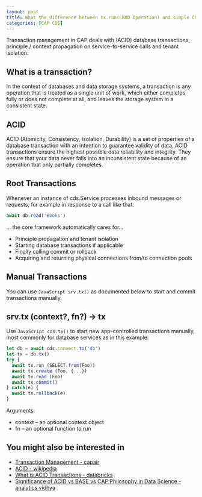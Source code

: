 ```yaml
---
layout: post
title: What the difference between tx.run(CRUD Operation) and simple CRUD Operation?
categories: [CAP CDS]
---
```


Transaction management in CAP deals with (ACID) database transactions, principle / context propagation on service-to-service calls and tenant isolation.

## What is a transaction?

In the context of databases and data storage systems, a transaction is any operation that is treated as a single unit of work, which either completes fully or does not complete at all, and leaves the storage system in a consistent state.

## ACID

ACID (Atomicity, Consistency, Isolation, Durability) is a set of properties of a database transaction with an intention to guarantee validity of data.
ACID transactions ensure the highest possible data reliability and integrity. They ensure that your data never falls into an inconsistent state because of an operation that only partially completes.


## Root Transactions

Whenever an instance of cds.Service processes inbound messages or requests, for example in response to a call like that:
``` JavaScript
await db.read('Books')
``` 
… the core framework automatically cares for…

 - Principle propagation and tenant isolation
 - Starting database transactions if applicable
 - Finally calling commit or rollback
 - Acquiring and returning physical connections from/to connection pools

## Manual Transactions

You can use `JavaScript srv.tx()` as documented below to start and commit transactions manually.

## srv.tx (context?, fn?) → tx<srv>

Use `JavaScript cds.tx()` to start new app-controlled transactions manually, most commonly for database services as in this example:
```JavaScript
let db = await cds.connect.to('db')
let tx = db.tx()
try {
  await tx.run (SELECT.from(Foo))
  await tx.create (Foo, {...})
  await tx.read (Foo)
  await tx.commit()
} catch(e) {
  await tx.rollback(e)
}
```

Arguments:
 - context – an optional context object
 - fn – an optional function to run

## You might also be interested in

- [Transaction Management - capair](https://cap.cloud.sap/docs/node.js/transactions#automatic-transactions)
- [ACID - wikipedia](https://en.wikipedia.org/wiki/ACID)
- [What is ACID Transactions - databricks](https://databricks.com/glossary/acid-transactions#:~:text=ACID%20is%20an%20acronym%20that,operations%20are%20called%20transactional%20systems.)
- [Significance of ACID vs BASE vs CAP Philosophy in Data Science - analytics vidhya](https://medium.com/analytics-vidhya/significance-of-acid-vs-base-vs-cap-philosophy-in-data-science-2cd1f78200ce)

